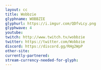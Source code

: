 ```yaml
---
layout: cc
title: Wobbzie
glyphname: WOBBZIE
glyphurl: https://i.imgur.com/QDfvLcy.png
glyphwave: 4
youtube: 
twitch: http://www.twitch.tv/wobbzie
twitter: https://twitter.com/Wobbzie
discord: https://discord.gg/RHg2WpP
other-site: 
currently-partnered: 
stream-currency-needed-for-glyph: 
---
```


